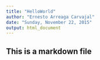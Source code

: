 ```yaml
---
title: "HelloWorld"
author: "Ernesto Arreaga Carvajal"
date: "Sunday, November 22, 2015"
output: html_document
---
```


## This is a markdown file



